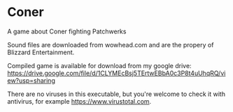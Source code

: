 # Coner

A game about Coner fighting Patchwerks

Sound files are downloaded from wowhead.com and are the propery of Blizzard Entertainment.

Compiled game is available for download from my google drive:
https://drive.google.com/file/d/1CLYMEcBsj5TErtwEBbA0c3P8t4uUhqRQ/view?usp=sharing

There are no viruses in this executable, but you're welcome to check it with antivirus,
for example https://www.virustotal.com.
